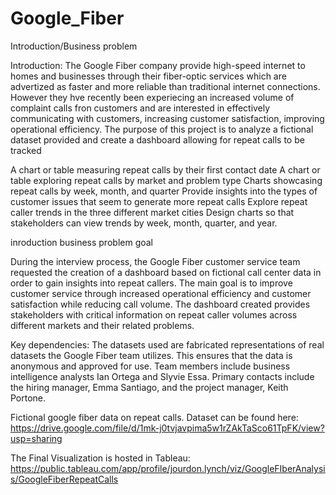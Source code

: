 # Google_Fiber

Introduction/Business problem


Introduction:
The Google Fiber company provide high-speed internet to homes and businesses through their fiber-optic services which are advertized as faster and more reliable than traditional internet connections. However they hve recently been experiecing an increased volume of complaint calls fron customers and are interested in effectively communicating with customers, increasing customer satisfaction, improving operational efficiency. The purpose of this project is to analyze a fictional dataset provided and create a dashboard allowing for repeat calls to be tracked 



A chart or table measuring repeat calls by their first contact date
A chart or table exploring repeat calls by market and problem type
Charts showcasing repeat calls by week, month, and quarter
Provide insights into the types of customer issues that seem to generate more repeat calls
Explore repeat caller trends in the three different market cities
Design charts so that stakeholders can view trends by week, month, quarter, and year. 









inroduction business problem goal


During the interview process, the Google Fiber customer service team requested the creation of a dashboard based on fictional call center data in order to gain insights into repeat callers. The main goal is to improve customer service through increased operational efficiency and customer satisfaction while reducing call volume. The dashboard created provides stakeholders with critical information on repeat caller volumes across different markets and their related problems.

Key dependencies: 
The datasets used are fabricated representations of real datasets the Google Fiber team utilizes. This ensures that the data is anonymous and approved for use. Team members include business intelligence analysts Ian Ortega and Slyvie Essa. Primary contacts include the hiring manager, Emma Santiago, and the project manager, Keith Portone.



Fictional google fiber data on repeat calls. Dataset can be found here: https://drive.google.com/file/d/1mk-j0tvjavpima5w1rZAkTaSco61TpFK/view?usp=sharing

The Final Visualization is hosted in Tableau: https://public.tableau.com/app/profile/jourdon.lynch/viz/GoogleFIberAnalysis/GoogleFiberRepeatCalls

